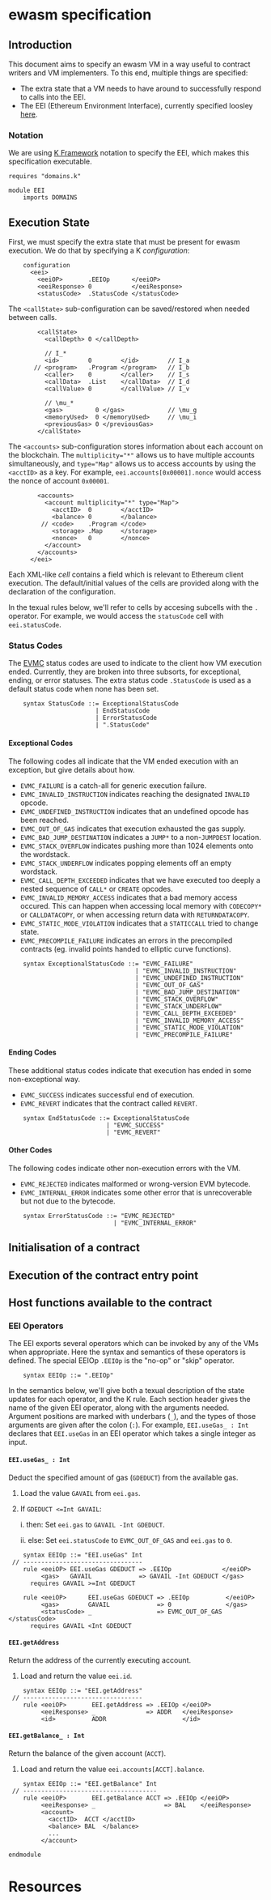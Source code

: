ewasm specification
===================

Introduction
------------

This document aims to specify an ewasm VM in a way useful to contract writers and VM implementers.
To this end, multiple things are specified:

-   The extra state that a VM needs to have around to successfully respond to calls into the EEI.
-   The EEI (Ethereum Environment Interface), currently specified loosley [here](eth_interface.md).

### Notation

We are using [K Framework] notation to specify the EEI, which makes this specification executable.

```k
requires "domains.k"

module EEI
    imports DOMAINS
```

Execution State
---------------

First, we must specify the extra state that must be present for ewasm execution.
We do that by specifying a K *configuration*:

```k
    configuration
      <eei>
        <eeiOP>       .EEIOp      </eeiOP>
        <eeiResponse> 0           </eeiResponse>
        <statusCode>  .StatusCode </statusCode>
```

The `<callState>` sub-configuration can be saved/restored when needed between calls.

```k
        <callState>
          <callDepth> 0 </callDepth>

          // I_*
          <id>        0        </id>        // I_a
       // <program>   .Program </program>   // I_b
          <caller>    0        </caller>    // I_s
          <callData>  .List    </callData>  // I_d
          <callValue> 0        </callValue> // I_v

          // \mu_*
          <gas>         0 </gas>            // \mu_g
          <memoryUsed>  0 </memoryUsed>     // \mu_i
          <previousGas> 0 </previousGas>
        </callState>
```

The `<accounts>` sub-configuration stores information about each account on the blockchain.
The `multiplicity="*"` allows us to have multiple accounts simultaneously, and `type="Map"` allows us to access accounts by using the `<acctID>` as a key.
For example, `eei.accounts[0x00001].nonce` would access the nonce of account `0x00001`.

```k
        <accounts>
          <account multiplicity="*" type="Map">
            <acctID>  0        </acctID>
            <balance> 0        </balance>
         // <code>    .Program </code>
            <storage> .Map     </storage>
            <nonce>   0        </nonce>
          </account>
        </accounts>
      </eei>
```

Each XML-like *cell* contains a field which is relevant to Ethereum client execution.
The default/initial values of the cells are provided along with the declaration of the configuration.

In the texual rules below, we'll refer to cells by accesing subcells with the `.` operator.
For example, we would access the `statusCode` cell with `eei.statusCode`.

### Status Codes

The [EVMC] status codes are used to indicate to the client how VM execution ended.
Currently, they are broken into three subsorts, for exceptional, ending, or error statuses.
The extra status code `.StatusCode` is used as a default status code when none has been set.

```k
    syntax StatusCode ::= ExceptionalStatusCode
                        | EndStatusCode
                        | ErrorStatusCode
                        | ".StatusCode"
```

#### Exceptional Codes

The following codes all indicate that the VM ended execution with an exception, but give details about how.

-   `EVMC_FAILURE` is a catch-all for generic execution failure.
-   `EVMC_INVALID_INSTRUCTION` indicates reaching the designated `INVALID` opcode.
-   `EVMC_UNDEFINED_INSTRUCTION` indicates that an undefined opcode has been reached.
-   `EVMC_OUT_OF_GAS` indicates that execution exhausted the gas supply.
-   `EVMC_BAD_JUMP_DESTINATION` indicates a `JUMP*` to a non-`JUMPDEST` location.
-   `EVMC_STACK_OVERFLOW` indicates pushing more than 1024 elements onto the wordstack.
-   `EVMC_STACK_UNDERFLOW` indicates popping elements off an empty wordstack.
-   `EVMC_CALL_DEPTH_EXCEEDED` indicates that we have executed too deeply a nested sequence of `CALL*` or `CREATE` opcodes.
-   `EVMC_INVALID_MEMORY_ACCESS` indicates that a bad memory access occured.
    This can happen when accessing local memory with `CODECOPY*` or `CALLDATACOPY`, or when accessing return data with `RETURNDATACOPY`.
-   `EVMC_STATIC_MODE_VIOLATION` indicates that a `STATICCALL` tried to change state.
-   `EVMC_PRECOMPILE_FAILURE` indicates an errors in the precompiled contracts (eg. invalid points handed to elliptic curve functions).

```k
    syntax ExceptionalStatusCode ::= "EVMC_FAILURE"
                                   | "EVMC_INVALID_INSTRUCTION"
                                   | "EVMC_UNDEFINED_INSTRUCTION"
                                   | "EVMC_OUT_OF_GAS"
                                   | "EVMC_BAD_JUMP_DESTINATION"
                                   | "EVMC_STACK_OVERFLOW"
                                   | "EVMC_STACK_UNDERFLOW"
                                   | "EVMC_CALL_DEPTH_EXCEEDED"
                                   | "EVMC_INVALID_MEMORY_ACCESS"
                                   | "EVMC_STATIC_MODE_VIOLATION"
                                   | "EVMC_PRECOMPILE_FAILURE"
```

#### Ending Codes

These additional status codes indicate that execution has ended in some non-exceptional way.

-   `EVMC_SUCCESS` indicates successful end of execution.
-   `EVMC_REVERT` indicates that the contract called `REVERT`.

```k
    syntax EndStatusCode ::= ExceptionalStatusCode
                           | "EVMC_SUCCESS"
                           | "EVMC_REVERT"
```

#### Other Codes

The following codes indicate other non-execution errors with the VM.

-   `EVMC_REJECTED` indicates malformed or wrong-version EVM bytecode.
-   `EVMC_INTERNAL_ERROR` indicates some other error that is unrecoverable but not due to the bytecode.

```k
    syntax ErrorStatusCode ::= "EVMC_REJECTED"
                             | "EVMC_INTERNAL_ERROR"
```

Initialisation of a contract
----------------------------

Execution of the contract entry point
-------------------------------------

Host functions available to the contract
----------------------------------------

### EEI Operators

The EEI exports several operators which can be invoked by any of the VMs when appropriate.
Here the syntax and semantics of these operators is defined.
The special EEIOp `.EEIOp` is the "no-op" or "skip" operator.

```k
    syntax EEIOp ::= ".EEIOp"
```

In the semantics below, we'll give both a texual description of the state updates for each operator, and the K rule.
Each section header gives the name of the given EEI operator, along with the arguments needed.
Argument positions are marked with underbars (`_`), and the types of those arguments are given after the colon (`:`).
For example, `EEI.useGas_ : Int` declares that `EEI.useGas` in an EEI operator which takes a single integer as input.

#### `EEI.useGas_ : Int`

Deduct the specified amount of gas (`GDEDUCT`) from the available gas.

1.  Load the value `GAVAIL` from `eei.gas`.

2.  If `GDEDUCT <=Int GAVAIL`:

    i.  then: Set `eei.gas` to `GAVAIL -Int GDEDUCT`.

    ii. else: Set `eei.statusCode` to `EVMC_OUT_OF_GAS` and `eei.gas` to `0`.

```k
    syntax EEIOp ::= "EEI.useGas" Int
 // ---------------------------------
    rule <eeiOP> EEI.useGas GDEDUCT => .EEIOp              </eeiOP>
         <gas>   GAVAIL             => GAVAIL -Int GDEDUCT </gas>
      requires GAVAIL >=Int GDEDUCT

    rule <eeiOP>      EEI.useGas GDEDUCT => .EEIOp          </eeiOP>
         <gas>        GAVAIL             => 0               </gas>
         <statusCode> _                  => EVMC_OUT_OF_GAS </statusCode>
      requires GAVAIL <Int GDEDUCT
```

#### `EEI.getAddress`

Return the address of the currently executing account.

1.  Load and return the value `eei.id`.

```k
    syntax EEIOp ::= "EEI.getAddress"
 // ---------------------------------
    rule <eeiOP>       EEI.getAddress => .EEIOp </eeiOP>
         <eeiResponse> _              => ADDR   </eeiResponse>
         <id>          ADDR                     </id>
```

#### `EEI.getBalance_ : Int`

Return the balance of the given account (`ACCT`).

1.  Load and return the value `eei.accounts[ACCT].balance`.

```k
    syntax EEIOp ::= "EEI.getBalance" Int
 // -------------------------------------
    rule <eeiOP>       EEI.getBalance ACCT => .EEIOp </eeiOP>
         <eeiResponse> _                   => BAL    </eeiResponse>
         <account>
           <acctID>  ACCT </acctID>
           <balance> BAL  </balance>
           ...
         </account>
```

```k
endmodule
```

Resources
=========

[K Framework]: <https://github.com/kframework/k>
[EVMC]: <https://github.com/ethereum/evmc>

